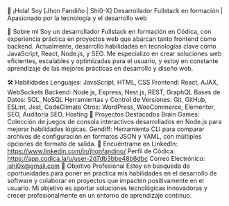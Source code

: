 👋 ¡Hola! Soy [Jhon Fandiño | Shi0-X]
Desarrollador Fullstack en formación | Apasionado por la tecnología y el desarrollo web

📜 Sobre mí
Soy un desarrollador Fullstack en formación en Códica, con experiencia práctica en proyectos web que abarcan tanto frontend como backend. Actualmente, desarrollo habilidades en tecnologías clave como JavaScript, React, Node.js, y SEO. Me especializo en crear soluciones web eficientes, escalables y optimizadas para el usuario, y estoy en constante aprendizaje de las mejores prácticas en desarrollo y diseño web.

🛠️ Habilidades
Lenguajes: JavaScript, HTML, CSS
Frontend: React, AJAX, WebSockets
Backend: Node.js, Express, Nest.js, REST, GraphQL
Bases de Datos: SQL, NoSQL
Herramientas y Control de Versiones: Git, GitHub, ESLint, Jest, CodeClimate
Otros: WordPress, WooCommerce, Elementor, SEO, Auditoría SEO, Hosting
📁 Proyectos Destacados
Brain Games: Colección de juegos de consola interactivos desarrollados en Node.js para mejorar habilidades lógicas.
Gendiff: Herramienta CLI para comparar archivos de configuración en formatos JSON y YAML, con múltiples opciones de formato de salida.
🔗 Encuéntrame en
LinkedIn: https://www.linkedin.com/in/jhonfandino/
Perfil de Códica: https://app.codica.la/u/user-2d7db3bbe48b6dbc
Correo Electrónico: jshi0x@gmail.com
🚀 Objetivo Profesional
Estoy en búsqueda de oportunidades para poner en práctica mis habilidades en el desarrollo de software y colaborar en proyectos que impacten positivamente en el usuario. Mi objetivo es aportar soluciones tecnológicas innovadoras y crecer profesionalmente en un entorno de aprendizaje continuo.

